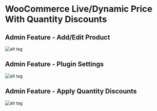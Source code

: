 # WooCommerce Live/Dynamic Price With Quantity Discounts

## Admin Feature - Add/Edit Product
![alt tag](http://awesconcepts.com/screenshots/admin-feature1.jpg?123 "WooCommerce Live Dynamic")

## Admin Feature - Plugin Settings
![alt tag](http://awesconcepts.com/screenshots/admin-feature2.jpg?12 "Plugin Settings")
## Admin Feature - Apply Quantity Discounts
![alt tag](http://awesconcepts.com/screenshots/admin-feature3.jpg "Apply Quantity Discounts")
